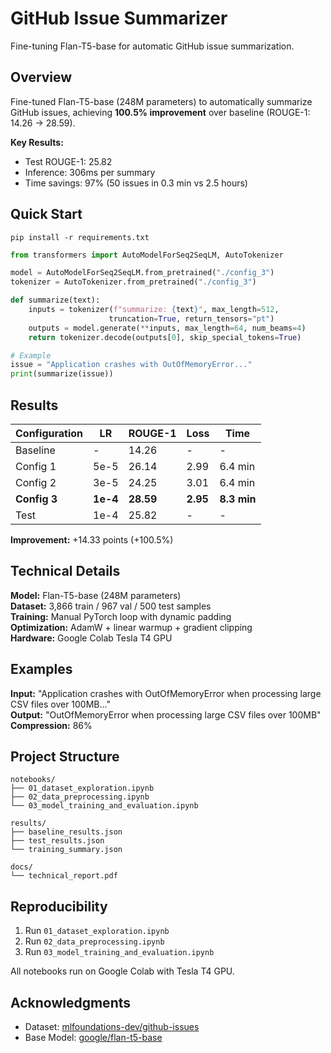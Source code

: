 # GitHub Issue Summarizer

Fine-tuning Flan-T5-base for automatic GitHub issue summarization.

## Overview

Fine-tuned Flan-T5-base (248M parameters) to automatically summarize GitHub issues, achieving **100.5% improvement** over baseline (ROUGE-1: 14.26 → 28.59).

**Key Results:**
- Test ROUGE-1: 25.82
- Inference: 306ms per summary
- Time savings: 97% (50 issues in 0.3 min vs 2.5 hours)

## Quick Start

```
pip install -r requirements.txt
```

```python
from transformers import AutoModelForSeq2SeqLM, AutoTokenizer

model = AutoModelForSeq2SeqLM.from_pretrained("./config_3")
tokenizer = AutoTokenizer.from_pretrained("./config_3")

def summarize(text):
    inputs = tokenizer(f"summarize: {text}", max_length=512, 
                      truncation=True, return_tensors="pt")
    outputs = model.generate(**inputs, max_length=64, num_beams=4)
    return tokenizer.decode(outputs[0], skip_special_tokens=True)

# Example
issue = "Application crashes with OutOfMemoryError..."
print(summarize(issue))
```

## Results

| Configuration | LR | ROUGE-1 | Loss | Time |
|--------------|-----|---------|------|------|
| Baseline | - | 14.26 | - | - |
| Config 1 | 5e-5 | 26.14 | 2.99 | 6.4 min |
| Config 2 | 3e-5 | 24.25 | 3.01 | 6.4 min |
| **Config 3** | **1e-4** | **28.59** | **2.95** | **8.3 min** |
| Test | 1e-4 | 25.82 | - | - |

**Improvement:** +14.33 points (+100.5%)

## Technical Details

**Model:** Flan-T5-base (248M parameters)  
**Dataset:** 3,866 train / 967 val / 500 test samples  
**Training:** Manual PyTorch loop with dynamic padding  
**Optimization:** AdamW + linear warmup + gradient clipping  
**Hardware:** Google Colab Tesla T4 GPU

## Examples

**Input:** "Application crashes with OutOfMemoryError when processing large CSV files over 100MB..."  
**Output:** "OutOfMemoryError when processing large CSV files over 100MB"  
**Compression:** 86%

## Project Structure

```
notebooks/
├── 01_dataset_exploration.ipynb
├── 02_data_preprocessing.ipynb
└── 03_model_training_and_evaluation.ipynb

results/
├── baseline_results.json
├── test_results.json
└── training_summary.json

docs/
└── technical_report.pdf
```

## Reproducibility

1. Run `01_dataset_exploration.ipynb`
2. Run `02_data_preprocessing.ipynb`
3. Run `03_model_training_and_evaluation.ipynb`

All notebooks run on Google Colab with Tesla T4 GPU.

## Acknowledgments

- Dataset: [mlfoundations-dev/github-issues](https://huggingface.co/datasets/mlfoundations-dev/github-issues)
- Base Model: [google/flan-t5-base](https://huggingface.co/google/flan-t5-base)
